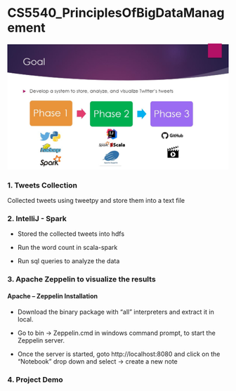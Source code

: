# CS5540_PrinciplesOfBigDataManagement

![alt text](https://github.com/Ruthvicp/CS5540_PrinciplesOfBigDataManagement/blob/master/images/goal.JPG)

### 1. Tweets Collection

Collected tweets using tweetpy and store them into a text file

### 2. IntelliJ - Spark

* Stored the collected tweets into hdfs

* Run the word count in scala-spark 

* Run sql queries to analyze the data

### 3. Apache Zeppelin to visualize the results

#### Apache – Zeppelin Installation

* Download the binary package with “all” interpreters and extract it in local.

* Go to bin ->  Zeppelin.cmd in windows command prompt, to start the Zeppelin server.

* Once the server is started, goto http://localhost:8080 and click on the “Notebook” drop down and select ->  create a new note

### 4. Project Demo




